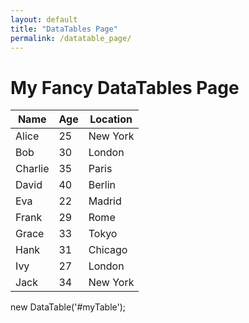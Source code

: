 ```yaml
---
layout: default
title: "DataTables Page"
permalink: /datatable_page/
---
```


<h1>My Fancy DataTables Page</h1>

<!-- Your table goes here -->
<table id="myTable" class="display" cellspacing="0" width="100%">
    <thead>
        <tr>
            <th>Name</th>
            <th>Age</th>
            <th>Location</th>
        </tr>
    </thead>
    <tbody>
        <tr>
            <td>Alice</td>
            <td>25</td>
            <td>New York</td>
        </tr>
        <tr>
            <td>Bob</td>
            <td>30</td>
            <td>London</td>
        </tr>
        <tr>
            <td>Charlie</td>
            <td>35</td>
            <td>Paris</td>
        </tr>
        <tr>
            <td>David</td>
            <td>40</td>
            <td>Berlin</td>
        </tr>
        <tr>
            <td>Eva</td>
            <td>22</td>
            <td>Madrid</td>
        </tr>
        <tr>
            <td>Frank</td>
            <td>29</td>
            <td>Rome</td>
        </tr>
        <tr>
            <td>Grace</td>
            <td>33</td>
            <td>Tokyo</td>
        </tr>
        <tr>
            <td>Hank</td>
            <td>31</td>
            <td>Chicago</td>
        </tr>
        <tr>
            <td>Ivy</td>
            <td>27</td>
            <td>London</td>
        </tr>
        <tr>
            <td>Jack</td>
            <td>34</td>
            <td>New York</td>
        </tr>
    </tbody>
</table>

<!-- Link to DataTables CSS and JS -->
<link rel="stylesheet" type="text/css" href="https://cdn.datatables.net/1.12.1/css/jquery.dataTables.min.css">
<script src="https://code.jquery.com/jquery-3.6.0.min.js"></script>
<script type="text/javascript" charset="utf8" src="https://cdn.datatables.net/1.12.1/js/jquery.dataTables.min.js"></script>

new DataTable('#myTable');
